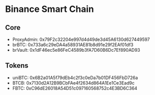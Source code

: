 # Binance Smart Chain

## Core

- ProxyAdmin: 0x79F2c32204e997d4d49de3d45A6130d627449597
- brBTC: 0x733a6c29eDA4a58931AE81b8d91e29f2EAf01df3
- brVault: 0x1dF46ec5e86FeC4589b3fA7D60B6Dc7Ef890AD93

## Tokens
- uniBTC: 0x6B2a01A5f79dEb4c2f3c0eDa7b01DF456FbD726a
- BTCB: 0x7130d2A12B9BCbFAe4f2634d864A1Ee1Ce3Ead9c
- FBTC: 0xC96dE26018A54D51c097160568752c4E3BD6C364
